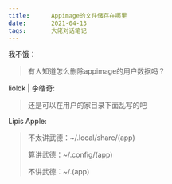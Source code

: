 ```yaml
---
title:      Appimage的文件储存在哪里
date:       2021-04-13
tags:       大佬对话笔记
---
```


我不饿：

> 有人知道怎么删除appimage的用户数据吗？

liolok \| 李皓奇:

> 还是可以在用户的家目录下面乱写的吧

Lipis Apple:

> 不太讲武德：~/.local/share/(app)
> 
> 算讲武德：~/.config/(app)
> 
> 不讲武德：~/.(app)